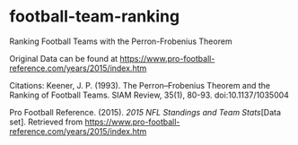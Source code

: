 # football-team-ranking
Ranking Football Teams with the Perron-Frobenius Theorem

Original Data can be found at https://www.pro-football-reference.com/years/2015/index.htm

Citations:
Keener, J. P. (1993). The Perron–Frobenius Theorem and the Ranking of Football Teams. SIAM Review, 35(1), 80-93. doi:10.1137/1035004

Pro Football Reference. (2015). *2015 NFL Standings and Team Stats*\[Data set]. Retrieved from https://www.pro-football-reference.com/years/2015/index.htm
